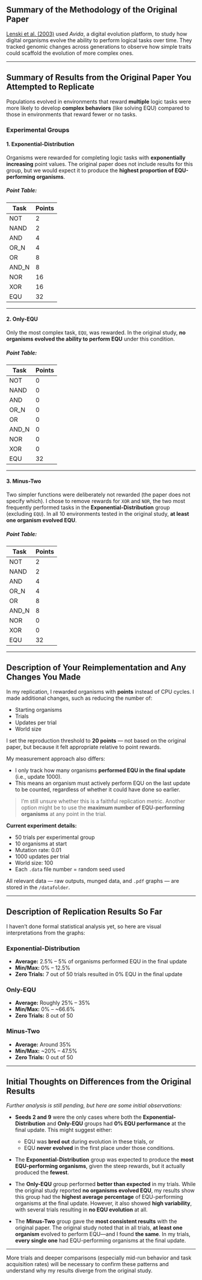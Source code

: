 ## Summary of the Methodology of the Original Paper

[Lenski et al. (2003)](https://adamilab.msu.edu/wp-content/uploads/Reprints/2003/Lenskietal2003.pdf) used *Avida*, a digital evolution platform, to study how digital organisms evolve the ability to perform logical tasks over time. They tracked genomic changes across generations to observe how simple traits could scaffold the evolution of more complex ones.

---

## Summary of Results from the Original Paper You Attempted to Replicate

Populations evolved in environments that reward **multiple** logic tasks were more likely to develop **complex behaviors** (like solving EQU) compared to those in environments that reward fewer or no tasks.

### Experimental Groups

#### 1. Exponential-Distribution
Organisms were rewarded for completing logic tasks with **exponentially increasing** point values. The original paper does not include results for this group, but we would expect it to produce the **highest proportion of EQU-performing organisms**.

##### Point Table:
| Task   | Points |
|--------|--------|
| NOT    | 2      |
| NAND   | 2      |
| AND    | 4      |
| OR_N   | 4      |
| OR     | 8      |
| AND_N  | 8      |
| NOR    | 16     |
| XOR    | 16     |
| EQU    | 32     |

---

#### 2. Only-EQU
Only the most complex task, `EQU`, was rewarded. In the original study, **no organisms evolved the ability to perform EQU** under this condition.

##### Point Table:
| Task   | Points |
|--------|--------|
| NOT    | 0      |
| NAND   | 0      |
| AND    | 0      |
| OR_N   | 0      |
| OR     | 0      |
| AND_N  | 0      |
| NOR    | 0      |
| XOR    | 0      |
| EQU    | 32     |

---

#### 3. Minus-Two
Two simpler functions were deliberately not rewarded (the paper does not specify which). I chose to remove rewards for `XOR` and `NOR`, the two most frequently performed tasks in the **Exponential-Distribution** group (excluding `EQU`). In all 10 environments tested in the original study, **at least one organism evolved EQU**.

##### Point Table:
| Task   | Points |
|--------|--------|
| NOT    | 2      |
| NAND   | 2      |
| AND    | 4      |
| OR_N   | 4      |
| OR     | 8      |
| AND_N  | 8      |
| NOR    | 0      |
| XOR    | 0      |
| EQU    | 32     |

---

## Description of Your Reimplementation and Any Changes You Made

In my replication, I rewarded organisms with **points** instead of CPU cycles. I made additional changes, such as reducing the number of:
- Starting organisms  
- Trials  
- Updates per trial  
- World size

I set the reproduction threshold to **20 points** — not based on the original paper, but because it felt appropriate relative to point rewards.

My measurement approach also differs:
- I only track how many organisms **performed EQU in the final update** (i.e., update 1000).
- This means an organism must actively perform EQU on the last update to be counted, regardless of whether it could have done so earlier.

> I’m still unsure whether this is a faithful replication metric. Another option might be to use the **maximum number of EQU-performing organisms** at any point in the trial.

**Current experiment details:**
- 50 trials per experimental group  
- 10 organisms at start  
- Mutation rate: 0.01  
- 1000 updates per trial  
- World size: 100  
- Each `.data` file number = random seed used

All relevant data — raw outputs, munged data, and `.pdf` graphs — are stored in the `/datafolder`.

---

## Description of Replication Results So Far

I haven’t done formal statistical analysis yet, so here are visual interpretations from the graphs:

### Exponential-Distribution
- **Average:** 2.5% – 5% of organisms performed EQU in the final update
- **Min/Max:** 0% – 12.5%
- **Zero Trials:** 7 out of 50 trials resulted in 0% EQU in the final update

### Only-EQU
- **Average:** Roughly 25% – 35%
- **Min/Max:** 0% – ~66.6%
- **Zero Trials:** 8 out of 50

### Minus-Two
- **Average:** Around 35%
- **Min/Max:** ~20% – 47.5%
- **Zero Trials:** 0 out of 50

---

## Initial Thoughts on Differences from the Original Results

*Further analysis is still pending, but here are some initial observations:*

- **Seeds 2 and 9** were the only cases where both the **Exponential-Distribution** and **Only-EQU** groups had **0% EQU performance** at the final update. This might suggest either:
  - EQU was **bred out** during evolution in these trials, or
  - EQU **never evolved** in the first place under those conditions.

- The **Exponential-Distribution** group was expected to produce the **most EQU-performing organisms**, given the steep rewards, but it actually produced the **fewest**.

- The **Only-EQU** group performed **better than expected** in my trials. While the original study reported **no organisms evolved EQU**, my results show this group had the **highest average percentage** of EQU-performing organisms at the final update. However, it also showed **high variability**, with several trials resulting in **no EQU evolution** at all.

- The **Minus-Two** group gave the **most consistent results** with the original paper. The original study noted that in all trials, **at least one organism** evolved to perform EQU—and I found **the same**. In my trials, **every single one** had EQU-performing organisms at the final update.

---

More trials and deeper comparisons (especially mid-run behavior and task acquisition rates) will be necessary to confirm these patterns and understand why my results diverge from the original study.
